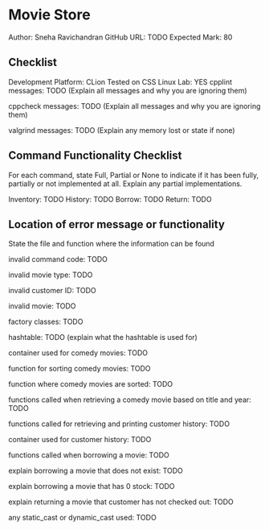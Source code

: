 # Movie Store
Author: Sneha Ravichandran
GitHub URL: TODO
Expected Mark: 80

## Checklist
Development Platform: CLion
Tested on CSS Linux Lab: YES
cpplint messages: TODO (Explain all messages and why you are ignoring them)

cppcheck messages: TODO (Explain all messages and why you are ignoring them)

valgrind messages: TODO (Explain any memory lost or state if none)

## Command Functionality Checklist
For each command, state Full, Partial or None to indicate 
if it has been fully, partially or not implemented at all.
Explain any partial implementations.

Inventory: TODO
History: TODO
Borrow: TODO
Return: TODO

## Location of error message or functionality
State the file and function where the information can be found

invalid command code: TODO

invalid movie type: TODO

invalid customer ID: TODO
 
invalid movie: TODO

factory classes: TODO

hashtable: TODO (explain what the hashtable is used for)

container used for comedy movies: TODO

function for sorting comedy movies: TODO

function where comedy movies are sorted: TODO

functions called when retrieving a comedy movie based on title and year: TODO

functions called for retrieving and printing customer history: TODO

container used for customer history: TODO

functions called when borrowing a movie: TODO

explain borrowing a movie that does not exist: TODO

explain borrowing a movie that has 0 stock: TODO

explain returning a movie that customer has not checked out: TODO

any static_cast or dynamic_cast used: TODO
